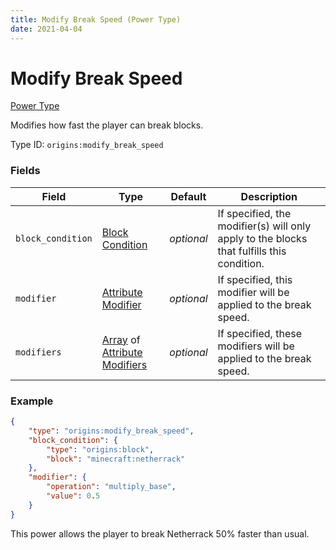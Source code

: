 ```yaml
---
title: Modify Break Speed (Power Type)
date: 2021-04-04
---
```


# Modify Break Speed

[Power Type](../power_types.md)

Modifies how fast the player can break blocks.

Type ID: `origins:modify_break_speed`

### Fields

Field  | Type | Default | Description
-------|------|---------|-------------
`block_condition` | [Block Condition](../block_conditions.md) | _optional_ | If specified, the modifier(s) will only apply to the blocks that fulfills this condition.
`modifier` | [Attribute Modifier](../types/data_types/attribute_modifier.md) | _optional_ | If specified, this modifier will be applied to the break speed.
`modifiers` | [Array](../types/data_types/array.md) of [Attribute Modifiers](../types/data_types/attribute_modifier.md) | _optional_ | If specified, these modifiers will be applied to the break speed.

### Example
```json
{
	"type": "origins:modify_break_speed",
	"block_condition": {
		"type": "origins:block",
		"block": "minecraft:netherrack"
	},
	"modifier": {
		"operation": "multiply_base",
		"value": 0.5
	}
}
```
This power allows the player to break Netherrack 50% faster than usual.

